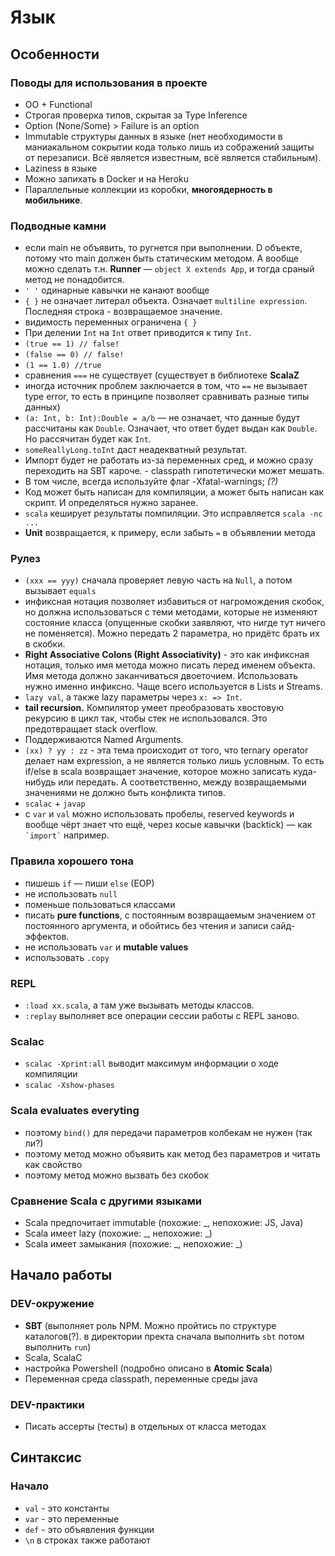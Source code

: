 # Язык

## Особенности

### Поводы для использования в проекте

- OO + Functional
- Строгая проверка типов, скрытая за Type Inference
- Option (None/Some) > Failure is an option
- Immutable структуры данных в языке (нет необходимости в маниакальном сокрытии кода только лишь из сображений защиты от перезаписи. Всё является известным, всё является стабильным).
- Laziness в языке
- Можно запихать в Docker и на Heroku
- Параллельные коллекции из коробки, **многоядерность в мобильнике**.

### Подводные камни

- если main не объявить, то ругнется при выполнении. D объекте, потому что main должен быть статическим методом. А вообще можно сделать т.н. **Runner** — `object X extends App`, и тогда сраный метод не понадобится.
- `' '` одинарные кавычки не канают вообще
- `{ }` не означает литерал объекта. Означает `multiline expression`. Последняя строка - возвращаемое значение.
- видимость переменных ограничена `{ }`
- При делении `Int` на `Int` ответ приводится к типу `Int`.
- `(true == 1) // false!`
- `(false == 0) // false!`
- `(1 == 1.0) //true`
- сравнения `===` не существует (существует в библиотеке **ScalaZ**
- иногда источник проблем заключается в том, что `==` не вызывает type error, то есть в принципе позволяет сравнивать разные типы данных)
- `(a: Int, b: Int):Double = a/b` — не означает, что данные будут рассчитаны как `Double`. Означает, что ответ будет выдан как `Double`. Но рассячитан будет как `Int`.
- `someReallyLong.toInt` даст неадекватный результат.
- Импорт будет не работать из-за переменных сред, и можно сразу переходить на SBT кароче. - classpath гипотетически может мешать.
- В том числе, всегда используйте флаг -Xfatal-warnings; *(?)*
- Код может быть написан для компиляции, а может быть написан как скрипт. И определяться нужно заранее.
- `scala` кеширует результаты помпиляции. Это исправляется `scala -nc ...`
- **Unit** возвращается, к примеру, если забыть `=` в объявлении метода


### Рулез

- `(xxx == yyy)` сначала проверяет левую часть на `Null`, а потом вызывает `equals`
- инфиксная нотация позволяет избавиться от нагромождения скобок, но должна использоваться с теми методами, которые не изменяют состояние класса (опущенные скобки заявляют, что нигде тут ничего не поменяется). Можно передать 2 параметра, но придётс брать их в скобки.
- **Right Associative Colons (Right Associativity)** - это как инфиксная нотация, только имя метода можно писать перед именем объекта. Имя метода должно заканчиваться двоеточием. Использовать нужно именно инфиксно. Чаще всего используется в Lists и Streams.
- `lazy val`, а также lazy параметры через `x: => Int`.
- **tail recursion.** Компилятор умеет преобразовать хвостовую рекурсию в цикл так, чтобы стек не использовался. Это предотвращает stack overflow.
- Поддерживаются Named Arguments.
- `(xx) ? yy : zz` - эта тема происходит от того, что ternary operator делает нам expression, а не является только лишь условным. То есть if/else в scala возвращает значение, которое можно записать куда-нибудь или передать. А соответственно, между возвращаемыми значениями не должно быть конфликта типов.
- `scalac` + `javap`
- c `var` и `val` можно использовать пробелы, reserved keywords и вообще чёрт знает что ещё, через косые кавычки (backtick) — как ``` `import` ``` например.

### Правила хорошего тона

- пишешь `if` — пиши `else` (EOP)
- не использовать `null`
- поменьше пользоваться классами
- писать **pure functions**, с постоянным возвращаемым значением от постоянного аргумента, и обойтись без чтения и записи сайд-эффектов.
- не использовать `var` и **mutable values**
- использовать `.copy`

### REPL

- `:load xx.scala`, а там уже вызывать методы классов.
- `:replay` выполняет все операции сессии работы с REPL заново.

### Scalac

- `scalac -Xprint:all` выводит максимум информации о ходе компиляции
- `scalac -Xshow-phases`

### Scala evaluates everyting

- поэтому `bind()` для передачи параметров колбекам не нужен (так ли?)
- поэтому метод можно объявить как метод без параметров и читать как свойство
- поэтому метод можно вызвать без скобок

### Сравнение Scala с другими языками

- Scala предпочитает immutable (похожие: _, непохожие: JS, Java)
- Scala имеет lazy (похожие: _, непохожие: _)
- Scala имеет замыкания (похожие: _, непохожие: _)

## Начало работы

### DEV-окружение

- **SBT** (выполняет роль NPM. Можно пройтись по структуре каталогов(?). в директории пректа сначала выполнить `sbt` потом выполнить `run`)
- Scala, ScalaC
- настройка Powershell (подробно описано в **Atomic Scala**)
- Переменная среда classpath, переменные среды java

### DEV-практики

- Писать ассерты (тесты) в отдельных от класса методах

## Синтаксис

### Начало

- `val` - это константы
- `var` - это переменные
- `def` - это объявления функции
- `\n` в строках также работают
